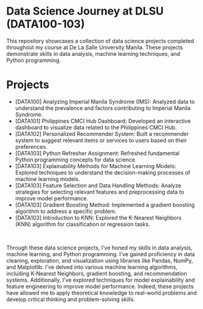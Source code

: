 # Data Science Journey at DLSU (DATA100-103)
This repository showcases a collection of data science projects completed throughout my course at De La Salle University Manila. These projects demonstrate skills in data analysis, machine learning techniques, and Python programming.

# Projects 
* [DATA100] Analyzing Imperial Manila Syndrome (IMS): Analyzed data to understand the prevalence and factors contributing to Imperial Manila Syndrome.
* [DATA101] Philippines CMCI Hub Dashboard: Developed an interactive dashboard to visualize data related to the Philippines CMCI Hub.
* [DATA102] Personalized Recommender System: Built a recommender system to suggest relevant items or services to users based on their preferences.
* [DATA103] Python Refresher Assignment: Refreshed fundamental Python programming concepts for data science.
* [DATA103] Explainability Methods for Machine Learning Models: Explored techniques to understand the decision-making processes of machine learning models.
* [DATA103] Feature Selection and Data Handling Methods: Analyze strategies for selecting relevant features and preprocessing data to improve model performance.
* [DATA103] Gradient Boosting Method: Implemented a gradient boosting algorithm to address a specific problem.
* [DATA103] Introduction to KNN: Explored the K-Nearest Neighbors (KNN) algorithm for classification or regression tasks.

<br>

Through these data science projects, I've honed my skills in data analysis, machine learning, and Python programming. I've gained proficiency in data cleaning, exploration, and visualization using libraries like Pandas, NumPy, and Matplotlib. I've delved into various machine learning algorithms, including K-Nearest Neighbors, gradient boosting, and recommendation systems. Additionally, I've explored techniques for model explainability and feature engineering to improve model performance. Indeed, these projects have allowed me to apply theoretical knowledge to real-world problems and develop critical thinking and problem-solving skills.
